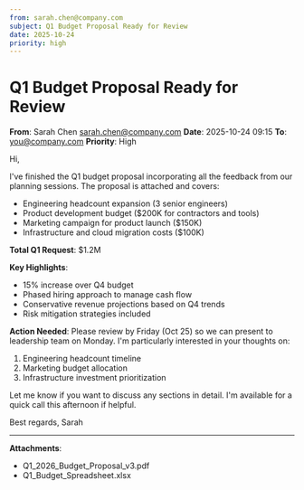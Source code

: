 ```yaml
---
from: sarah.chen@company.com
subject: Q1 Budget Proposal Ready for Review
date: 2025-10-24
priority: high
---
```


# Q1 Budget Proposal Ready for Review

**From**: Sarah Chen <sarah.chen@company.com>
**Date**: 2025-10-24 09:15
**To**: you@company.com
**Priority**: High

Hi,

I've finished the Q1 budget proposal incorporating all the feedback from our planning sessions. The proposal is attached and covers:

- Engineering headcount expansion (3 senior engineers)
- Product development budget ($200K for contractors and tools)
- Marketing campaign for product launch ($150K)
- Infrastructure and cloud migration costs ($100K)

**Total Q1 Request**: $1.2M

**Key Highlights**:
- 15% increase over Q4 budget
- Phased hiring approach to manage cash flow
- Conservative revenue projections based on Q4 trends
- Risk mitigation strategies included

**Action Needed**:
Please review by Friday (Oct 25) so we can present to leadership team on Monday. I'm particularly interested in your thoughts on:
1. Engineering headcount timeline
2. Marketing budget allocation
3. Infrastructure investment prioritization

Let me know if you want to discuss any sections in detail. I'm available for a quick call this afternoon if helpful.

Best regards,
Sarah

---

**Attachments**:
- Q1_2026_Budget_Proposal_v3.pdf
- Q1_Budget_Spreadsheet.xlsx
